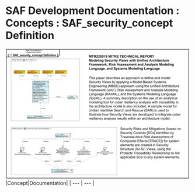 # SAF Development Documentation : Concepts : SAF_security_concept Definition 
![SAF_security_concept Definition.svg](./diagrams/SAF_security_concept-Definition.svg)
|Concept|Documentation|
| --- | --- |
